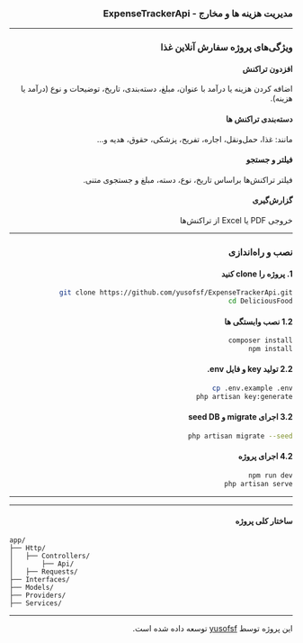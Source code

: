 <div dir="rtl">


###  مدیریت هزینه ها و مخارج - ExpenseTrackerApi

---

###  ویژگی‌های پروژه سفارش آنلاین غذا

#### افزدون تراکنش
اضافه کردن هزینه یا درآمد با عنوان، مبلغ، دسته‌بندی، تاریخ، توضیحات و نوع (درآمد یا هزینه).

#### دسته‌بندی تراکنش‌ ها
مانند: غذا، حمل‌ونقل، اجاره، تفریح، پزشکی، حقوق، هدیه و...

#### فیلتر و جستجو
فیلتر تراکنش‌ها براساس تاریخ، نوع، دسته، مبلغ و جستجوی متنی.

#### گزارش‌گیری
خروجی PDF یا Excel از تراکنش‌ها

---

###  نصب و راه‌اندازی

#### 1. پروژه را clone کنید
```bash
git clone https://github.com/yusofsf/ExpenseTrackerApi.git
cd DeliciousFood
```

#### 1.2 نصب وابستگی ها
```bash
composer install
npm install
```

#### 2.2 تولید key و فایل env.
```bash
cp .env.example .env 
php artisan key:generate
```

#### 3.2 اجرای migrate و seed DB
```bash
php artisan migrate --seed
```
#### 4.2 اجرای پروژه
```bash
npm run dev
php artisan serve
```
---
---
#### ساختار کلی پروژه


</div>


```
app/
├── Http/
│   ├── Controllers/
│       ├── Api/
│   ├── Requests/
├── Interfaces/
├── Models/
├── Providers/
├── Services/
```
---
<div dir="rtl">


این پروژه توسط [yusofsf](https://github.com/yusofsf) توسعه داده شده است.

</div>
